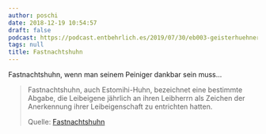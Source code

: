 ```yaml
---
author: poschi
date: 2018-12-19 10:54:57
draft: false
podcast: https://podcast.entbehrlich.es/2019/07/30/eb003-geisterhuehner-auf-der-linken-spur/
tags: null
title: Fastnachtshuhn
---
```


Fastnachtshuhn, wenn man seinem Peiniger dankbar sein muss...

> Fastnachtshuhn, auch Estomihi-Huhn, bezeichnet eine bestimmte Abgabe, die
> Leibeigene jährlich an ihren Leibherrn als Zeichen der Anerkennung ihrer
> Leibeigenschaft zu entrichten hatten.
>
> Quelle: [Fastnachtshuhn](https://de.wikipedia.org/wiki/Fastnachtshuhn)